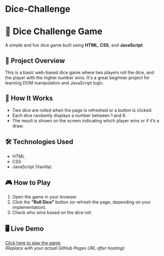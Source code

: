 # Dice-Challenge
# 🎲 Dice Challenge Game

A simple and fun dice game built using **HTML**, **CSS**, and **JavaScript**.

## 📌 Project Overview

This is a basic web-based dice game where two players roll the dice, and the player with the higher number wins. It's a great beginner project for learning DOM manipulation and JavaScript logic.

## 🚀 How It Works

- Two dice are rolled when the page is refreshed or a button is clicked.
- Each dice randomly displays a number between 1 and 6.
- The result is shown on the screen indicating which player wins or if it’s a draw.

## 🛠️ Technologies Used

- HTML
- CSS
- JavaScript (Vanilla)

## 🎮 How to Play

1. Open the game in your browser.
2. Click the **"Roll Dice"** button (or refresh the page, depending on your implementation).
3. Check who wins based on the dice roll.

## 🖥️ Live Demo

[Click here to play the game](https://your-username.github.io/dice-challenge/)  
_(Replace with your actual GitHub Pages URL after hosting)_
